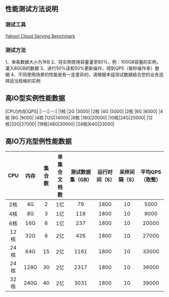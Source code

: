 ﻿## 性能测试方法说明

### 测试工具
[Yahoo! Cloud Serving Benchmark](https://github.com/brianfrankcooper/YCSB)

### 测试方法
1、单条数据大小为1KB
2、将实例使用容量灌至80%，例：100GB容量的实例，灌入80GB的数据
3、进行50%读和50%更新操作，得到QPS（每秒操作率）数据
4、不同使用场景的性能是有一定差异的，请根据本组测试数据结合您的业务选择适当规格的实例

## 高IO型实例性能数据
|CPU|内存|QPS|
|:--:|:--:|
|1核 |2G |3000|
|2核 |4G |5000|
|2核 |6G |6000|
|4核 |8G |9000|
|4核 |12G|14000|
|6核 |16G|20000|
|10核|24G|25000|
|12核|32G|27000|
|18核|48G|30000|
|24核|64G|33000|

## 高IO万兆型例性能数据
|CPU|内存|集合数|单集合文档数|测试数据集（GB）|运行时间（S）|采样间隔（S）|平均QPS（取整）|
|:--:|:--:|:--:|:--:|:--:|:--:|:--:|:--:|
|2核 |4G|2|1亿|79|1800|10|5000|
|4核 |8G|3|1亿|118|1800|10|9000|
|6核 |16G|6|1亿|237|1800|10|20000|
|12核|32G|6|2亿|426|1800|10|27000|
|24核|64G|15|2亿|1161|1800|10|33000|
|24核|128G|30|2亿|2317|1800|10|36000|
|32核|240G|40|2亿|3031|1800|10|39000|